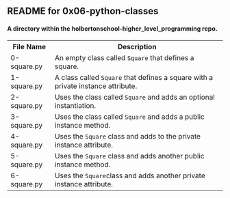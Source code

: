 <!DOCTYPE html>
<html>
<body>
<h2>README for 0x06-python-classes</h2>
<h4>A directory within the holbertonschool-higher_level_programming repo.</h4>

<table style="width:100%">
<tr>
<th>File Name</th>
<th>Description</th>
</tr>
<tr>
<td>0-square.py</td>
<td>An empty class called <code>Square</code> that defines a square.</td>
</tr>
<tr>
<td>1-square.py</td>
<td>A class called <code>Square</code> that defines a square with a private instance attribute.</td>
</tr>
<tr>
<td>2-square.py</td>
<td>Uses the class called <code>Square</code> and adds an optional instantiation.</td>
</tr>
<tr>
<td>3-square.py</td>
<td>Uses the class called <code>Square</code> and adds a public instance method.</td>
</tr>
<tr>
<td>4-square.py</td>
<td>Uses the <code>Square</code> class and adds to the private instance attribute.</td>
</tr>
<tr>
<td>5-square.py</td>
<td>Uses the <code>Square</code> class and adds another public instance method.</td>
</tr>
<tr>
<td>6-square.py</td>
<td>Uses the <code>Square</code>class and adds another private instance attribute.</td>
</tr>
</table>

</body>
</html>
